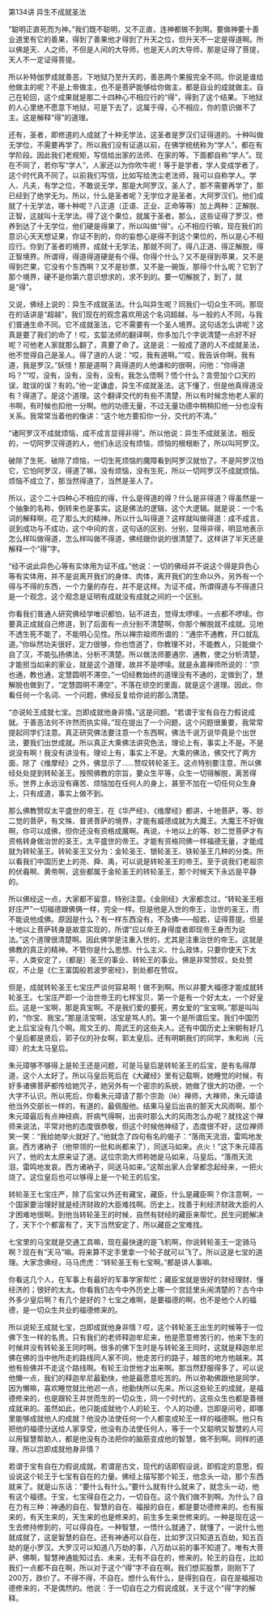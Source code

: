 第134讲 异生不成就圣法

“聪明正直死而为神。”我们既不聪明，又不正直，连神都做不到啊。要做神要十善业道里有它的善果，得到了善果他才得到了升天之位，但升天不一定是得道啊。所以佛是天、人之师，不但是人间的大导师，也是天人的大导师，那是证得了菩提，天人不一定证得菩提。

所以补特伽罗成就善恶，下地狱乃至升天的，善恶两个果报完全不同。你说是谁给他做主的呢？不是上帝做主，也不是菩萨能够给你做主，都是自业的成就做主。自己在轮回，这个成果就是那二十四种心不相应行的“得”，得到了这个结果。下地狱的人心里绝不愿意下地狱，可是下去了，这属于得，心不相应，你的意识做不了主。这是解释“得”的道理。

还有，圣者，即修道的人成就了十种无学法，这圣者是罗汉们证得道的。十种叫做无学位，不需要再学了。所以我们没有证道以前，在佛学统统称为“学人”，都在有学阶段。因此我们老规矩，写信给出家的法师、在家的等，下面都自称“学人”。现在不同了，若你写“学人”，人家还以为你吹牛呢！等于是学者，学人变成学者了，这个时代真不同了。以前我们写信，比如写给洗尘老法师，我可以自称学人。学人、凡夫，有学之位，不敢说无学，那是大阿罗汉，圣人了，那不需要再学了，那已经到了绝学无为。所以，什么是圣者呢？无学位才是圣者，大阿罗汉们。他们成就了十无学法，哪十种呢？八正道（正语、正业、正命等等）加上两种：正解脱、正智，这就叫十无学法。得了这个果位，就属于圣者。那么，这些证得了罗汉，修养到达了十无学位，他们硬是得果了，所以叫做“得”。心不相应行嘛，现在我们的意识心天天想证果，你证不到的，你的妄想心是得不到这个果位的，所以是心不相应行。你到了圣者的境界，成就十无学法，那就不同了。得八正道、得正解脱，得正智境界。所谓得，得道得道硬是有个得。你得个什么？又不是得到苹果，又不是得到芒果，它没有个东西啊？又不是钞票，又不是一碗饭，那得个什么呢？它到了那个境界，硬不是你第六意识想求的，求不到的。要一切解脱了，到了，就是“得”。

又说，佛经上说的：异生不成就圣法。什么叫异生呢？同我们一切众生不同。那现在的话讲是“超越”，我们现在的观念喜欢用这个名词超越，与一般的人不同，与我们普通生命不同。它不成就圣法，它不需要有一个圣人境界。这句话怎么讲呢？这真是要了我们的命了！哎，玄娤法师的翻译啊，你多加几个字说清楚一点好不好呢？可他老人家就那么翻了，真要了命了。这是说：一般成了道的人不成就圣法，他不觉得自己是圣人。得了道的人说：“哎，我有道啊。”“哎，我告诉你啊，我有道，我是罗汉。”妖怪！那是道啊？真得道的人他谦和的很啊，问他：“你得道吗？”“哎，没有，没有，没有，没有。我怎么悟啊？悟个什么？言旁加个口天的误，耽误的误？有的。”他一定谦虚，异生不成就圣法。这下懂了，但是他真得道没有？得道了。是这个道理。这个翻译交代的有些不清楚，所以有时候念他老人家的书啊，有时候也扣他一分啊。他的功德无量，不过无量功德中稍稍扣他一分也没有关系。我常常当着他的像讲：“这个地方要扣你一分，交代的不清。”

“诸阿罗汉不成就烦恼，成不成言显得非得”。所以他说：异生不成就圣法，相反的，一切阿罗汉得道的人，他们永远没有烦恼，烦恼的根根断了，所以叫阿罗汉。

破除了生死、破除了烦恼，一切生死烦恼的魔障看到阿罗汉就怕了。不是阿罗汉怕它，它怕阿罗汉，得道了嘛，没有烦恼，没有生死，所以一切阿罗汉不成就烦恼。烦恼不成立了，那当然得道了，当然是圣人了。

所以，这个二十四种心不相应的得，什么是得道的得？什么是非得道？得虽然是一个抽象的名称，倒转来也是事实。这是佛法的逻辑，这个大逻辑。就是说：一个名词的解释啊，花了那么大的精神，所以什么叫得道？这样就叫做得道：成不成言，说到成功与不成功，这个中间的言，这句话的区别、分别，显得非得，明显地表示怎么样叫做得道，怎么样叫做不得道，佛经跟你说的很清楚了。这样讲了半天还是解释一个“得”字。

“经不说此异色心等有实体用为证不成。”他说：一切的佛经并不说这个得是异色心等有实体用，并不是说离开我们的身体、肉体，离开我们的生命以外，另外有一个得与不得的东西，一个力量的存在，并不是这样。为证不成，所谓得道与不得道只是一个观念，这个观念是证明有成就没有成就之间的一个区别。

你看我们普通人研究佛经学唯识都怕，钻不进去，觉得太啰嗦，一点都不啰嗦。你要真正成就自己修道，到了后面有一点分别不清楚啊，你那个解脱就不成就。见地不透生死不能了，不能明心见性。所以禅宗祖师所谓的：“通宗不通教，开口就乱道。”你纵然功夫很好，定力很够，你也悟道了，你教理不对，不能教人，只能做个自了汉，不能弘扬佛法，分析不清楚。所以做法师要通宗、通教，使之分析清楚，才能担当如来的家业，就是这个道理，故并不是啰嗦。就是永嘉禅师所说的：“宗也通，教也通，定慧圆明不滞空。”一切经教始终的道理没有不通的，定做到了，慧解脱也做到了，“定慧圆明不滞空”，不落在顽空的里面，就是这个道理。因此，你看任何一个名词、一个问题，佛经反复给你说的那么清楚。

“亦说轮王成就七宝。岂即成就他身非情。”这是问题。“若谓于宝有自在力假说成就。于善恶法何不许然而执实得。”现在提出了一个问题，这个问题很重要，我常常提起同学们注意。真正研究佛法要注意一个东西啊，佛法千说万说毕竟是个出世法，要我们出世成就。所以真正大乘佛法讲究色法，理论上有，事实上不是。不是说没有啊！我没有讲没有。理论上有，事实上不是。大乘的佛法，佛交代了两方面，除了《维摩经》之外，佛显示了……赞叹转轮圣王。这点特别要注意，所以佛经处处提到转轮圣王。按照佛教的宗旨，要众生平等，众生一切得解脱，离苦得乐。世界上永远没有痛苦、烦恼加在任何人的身上，甚至不加在一切任何众生身上，只有成道，事实上做不到。

那么佛教赞叹太平盛世的帝王，在《华严经》、《维摩经》都讲，十地菩萨，等、妙二觉的菩萨，有文殊、普贤菩萨的境界，才能有威德成就为大魔王。大魔王不好做啊，你可以成佛，但你还没有资格成魔啊。再说，十地以上的等、妙二觉菩萨才有资格转身做治世的圣王，太平盛世的帝王。才能有资格同佛一样福德无量，才能成就为转轮圣王。转轮圣王又分为：金轮圣王、银轮圣王、铁轮圣王几种的分类。所以看我们中国历史上的尧、舜、禹，可以说是转轮圣王的帝王。至于说我们老祖宗的伏羲啊、黄帝啊，这些都属于金轮圣王的转轮圣王，那个时候天下永远是平静的。

所以佛经这一点，大家都不留意，特别注意。《金刚经》大家都念过，“转轮圣王相好庄严”一切福德跟佛俩一样，完全一样。但是他是入世的帝王，治世的圣王，而不能说他成佛。原因是什么？有一样东西没有，不及佛——般若，证得菩提。但是十地以上菩萨转身是故意实现的，所谓“应以帝王身得度者即现帝王身而为说法。”这个道理很清楚啊。因此佛学是注重入世的，尤其是注重治世的帝王。这就是佛教的真正的精神。不管你是什么思想、什么主义、什么政体，只要你使天下太平，人类安定了，（都是）圣王的事业、转轮王的事业。佛是非常赞叹，处处赞叹，不止是《仁王富国般若波罗密经》，到处都在赞叹。

但是，成就转轮圣王七宝庄严谈何容易啊！做不到啊。所以非要大福德才能成就转轮圣王。七宝庄严即一个治世帝王的七样宝贝，第一个是有一个好太太，一个好皇后。这是一宝啊，那是真宝啊。不是我们爱的要死，男女爱的“宝宝啊。”那是叫叫的，“你宝、我宝。”那是活宝啊，活宝是骂人的。第一个是所谓后宝。我们中国历史上后宝没有几个啊。周文王的、周武王的这些夫人。还有中国历史上宋朝有好几个皇后都是贤后，郭子仪的孙女啊，郭太皇后。还有明朝我们的同学，朱和尚（元璋）的太太马皇后。

朱元璋够不够得上是轮王还是问题，可是马皇后是转轮圣王的后宝，是有名得厚道，这个人太好了。所以马皇后死后在《大藏经》里有记载啊，她睡觉的时候，有好多诸佛菩萨都传给她咒子，她另外有一个密宗的系统，她做了很大的功德，一个大字不认识。所以死后，你看朱元璋请了那个宗泐（lè）禅师，大禅师，朱元璋请他当外交部长一样的，有道的，最佩服他。结果马皇后出丧的那天大风雨啊，那个朱元璋最后有点神经病，肝病气得啊，出丧时那么大的风雨怎么办呢？就找这个禅师来说法，平常对他的态度很恭敬，但这个时候他神经了，态度很不好，这位禅师笑一笑：“我给她举火就好了。”他就念了四句有名的偈子：“落雨天流泪，雷鸣地发哀。西方诸衲子（他带领的一批和尚都来了），同送马如来。点火！”这下朱元璋高兴了，他的太太原来证了道。这位宗泐大师称她是马如来，马皇后。“落雨天流泪，雷鸣地发哀。西方诸衲子，同送马如来。”这帮出家人合掌都念起经来，一把火烧了。这位皇后也可以够得上是一个轮王的后宝。

转轮圣王七宝庄严，除了后宝以外还有藏宝，藏臣，什么是藏臣啊？你注意啊，一个国家要治理好就是经济财政的大臣难找啊。历史上，找善于利经济财政大臣的人才困难地很啊。到他当转轮圣王的时候，自然有财经的藏臣来帮忙。民生问题解决了，天下个个都富有了，天下当然安定了，所以藏臣之宝难找。

七宝里的马宝就是交通工具嘛，现在最快速的是飞机啊，你说转轮圣王一定骑马啊？现在有“天马”嘛。将来算不定手里拿一个轮子就可以飞了。所以这是七宝的道理。大家念佛经，马马虎虎：“转轮圣王有七宝啊。”都是讲人事嘛。

你看这几个人，在军事上有最好的军事学家帮忙；藏臣宝就是很好的财经理财、懂经济的；很好的太太。你看我们古今中外历史上哪一个宫廷里头闹清楚的？古今中外多少皇后啊？有几个是好的？七宝之难啊，是要福德的啊，也不是他个人的福德，是一切众生共业的福德修来的。

所以说轮王成就七宝，岂即成就他身非情？哎，这个转轮圣王出生的时候等于一位佛下生一样的名贵。只有我们的老师释迦牟尼来，他是愿意修苦行的，他来下生的时候并没有转轮圣王同时啊。很多的佛下生时是与转轮圣王同时，这就是释迦牟尼佛在佛的当中他所走的路线同人家不同，他走苦行的路子，越苦的地方他越来。其他有些佛并不走这个路线啊。有轮王治世他才出来啊。那当然舒服得多了，可以说他懒一点，我们的释迦牟尼最勤快，他是最愿意吃苦的。所以弥勒佛跟他是同学，因为懒嘛，喜欢睡觉就比他迟一点，他勤快所以先来。所以这些轮王的成就，是福德修来的，也是跟轮王并世而生的一切众生，同一个时代的，这些众生也都是善根成就来的。虽然如此，他只能成就他个人的轮王、个人的功德，岂即是问号，即哪里能够成就他人的成就？他没办法使任何一个人都变成轮王一样的福德啊。他只有把他的福德分送给人家享受，他没有办法使任何人，等于一个又聪明又智慧的人可以用智慧帮助人，都是他没有办法把你的脑筋变成他的智慧，做不到啊。同样的道理，所以岂即成就他身非情？

若谓于宝有自在力假说成就。若谓是古文，现代的话即假设说，即假定的意思，假设说这个轮王于七宝有自在的力量。佛经上描写那个轮王，他念头一动，那个东西就来了。就是山东话：“要什么有什么。”要什么就有什么就来了，就念头一动，他有这个福德。于宝，七宝得自在之力，一切自在。这个我们做不到啊。为什么？自在力有三种：神通的自在、智慧的自在、福报的自在，都是要功德修来的。也有报来的，有天生来的，天生来的也是修来的，前生多生来世修来的。一种是现在这一生去修持修到的，可以得自在。一种智慧，一悟什么就通了，就懂了，一说什么他就成就了，这是智慧的自在。还有神通可以自在，比如罗汉只知道五百劫，知五百劫的是小罗汉。大罗汉可以知道八万劫的事，八万劫以前的事不知道了。唯有大菩萨、佛啊，智慧神通能知过去、未来，无有不自在的，修来的。轮王的自在，比如我们一点都不自在啊，所以对于这个“得”字不自在啊。我们想买股票，刚刚下了200万，跌价了。不得不得，不自在。想什么有什么，是得到自在，自在是福报功德修来的，不是偶然的。他说：于一切自在之力假说成就，关于这个“得”字的解释。
